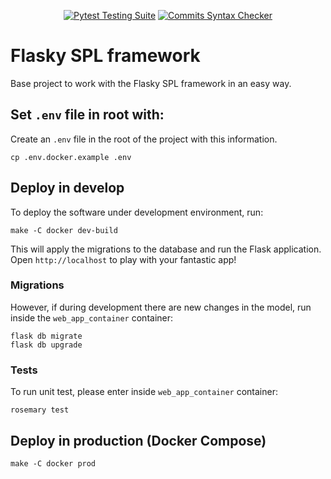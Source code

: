 <div align="center">

  <a href="">[![Pytest Testing Suite](https://github.com/drorganvidez/flask_base/actions/workflows/tests.yml/badge.svg?branch=main)](https://github.com/drorganvidez/flask_base/actions/workflows/tests.yml)</a>
  <a href="">[![Commits Syntax Checker](https://github.com/drorganvidez/flask_base/actions/workflows/commits.yml/badge.svg?branch=main)](https://github.com/drorganvidez/flask_base/actions/workflows/commits.yml)</a>
  
</div>

# Flasky SPL framework

Base project to work with the Flasky SPL framework in an easy way.

## Set `.env` file in root with:

Create an `.env` file in the root of the project with this information.

```
cp .env.docker.example .env
```

## Deploy in develop

To deploy the software under development environment, run:

```
make -C docker dev-build
```

This will apply the migrations to the database and run the Flask application. Open `http://localhost` to play with your fantastic app!

### Migrations

However, if during development there are new changes in the model, run inside the `web_app_container` container:

```
flask db migrate
flask db upgrade
```

### Tests

To run unit test, please enter inside `web_app_container` container:

```
rosemary test
```

## Deploy in production (Docker Compose)

```
make -C docker prod
```
